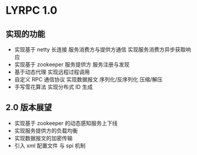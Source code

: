 # LYRPC 1.0

## 实现的功能
- 实现基于 netty 长连接 服务消费方与提供方通信 实现服务消费方异步获取响应
- 实现基于 zookeeper 服务提供方 服务注册与发现
- 基于动态代理 实现远程过程调用
- 自定义 RPC 通信协议 实现数据报文 序列化/反序列化 压缩/解压
- 手写雪花算法 实现分布式 ID 生成

## 2.0 版本展望
- 实现基于 zookeeper 的动态感知服务上下线
- 实现服务提供方的负载均衡
- 实现数据报文的加密传输
- 引入 xml 配置文件 与 spi 机制
